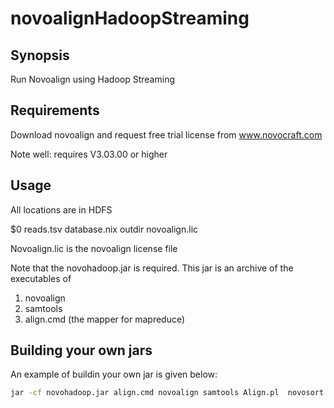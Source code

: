 novoalignHadoopStreaming
========================

Synopsis
----------
Run Novoalign using Hadoop Streaming

Requirements
-------------------------
Download novoalign and request free  trial license from www.novocraft.com

Note well: requires V3.03.00 or higher


Usage
---------------------------

All locations are in HDFS

$0 reads.tsv database.nix outdir novoalign.lic

Novoalign.lic is the novoalign license file

Note that the novohadoop.jar is required. This jar is an archive of the executables of 

1) novoalign
2) samtools
3) align.cmd (the mapper for mapreduce)


Building your  own jars
-----------------------


An example of buildin your own jar is given below:

```sh
jar -cf novohadoop.jar align.cmd novoalign samtools Align.pl  novosort novoindex vcfutils.pl
```

